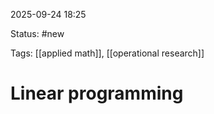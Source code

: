 2025-09-24 18:25

Status:  #new

Tags: [[applied math]], [[operational research]]

# Linear programming

